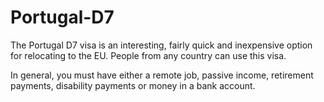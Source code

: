# Portugal-D7

The Portugal D7 visa is an interesting, fairly quick and inexpensive option for relocating to the EU. People from any country can use this visa. 

In general, you must have either a remote job, passive income, retirement payments, disability payments or money in a bank account. 
